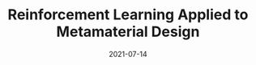 ---
title: "Reinforcement Learning Applied to Metamaterial Design"
collection: publications
category: manuscripts
permalink: /publication/2025-07-14-paper-title-number-1
# excerpt: 'This paper is about the number 1. The number 2 is left for future work.'
date: 2021-07-14
venue: 'The Journal of the Acoustical Society of America'
# slidesurl: 'http://academicpages.github.io/files/slides1.pdf'
paperurl: 'http://academicpages.github.io/files/Reinforcement learning applied to metamaterial design.pdf'
bibtexurl: 'http://academicpages.github.io/files/bibtex1.bib'
citation: 'Tristan Shah, Linwei Zhuo, Peter Lai, Amaris De La Rosa-Moreno, Feruza Amirkulova, Peter Gerstoft; Reinforcement learning applied to metamaterial design. J. Acoust. Soc. Am. 1 July 2021; 150 (1): 321–338. https://doi.org/10.1121/10.0005545'
---